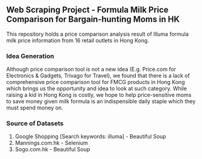 ## Web Scraping Project - Formula Milk Price Comparison for Bargain-hunting Moms in HK
This repository holds a price comparison analysis result of Illuma formula milk price information from 16 retail outlets in Hong Kong.
### Idea Generation
Although price comparison tool is not a new idea (E.g. Price.com for Electronics & Gadgets, Trivago for Travel), we found that there is a lack of comprehensive price comparison tool for FMCG products in Hong Kong which brings us the opportunity and idea to look at such category.
While raising a kid in Hong Kong is costly, we hope to help price-sensitive moms to save money given milk formula is an indispensible daily staple which they must spend money on.
### Source of Datasets
1. Google Shopping [Search keywords: illuma] - Beautiful Soup
2. Mannings.com.hk - Selenium
3. Sogo.com.hk - Beautiful Soup



